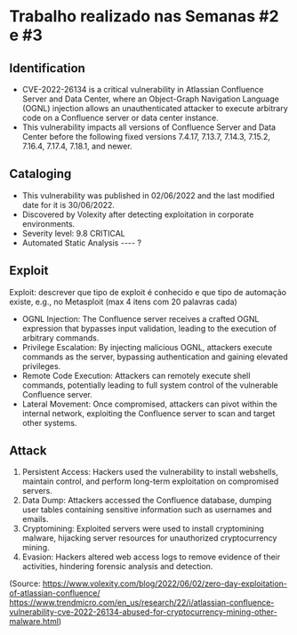 
# Trabalho realizado nas Semanas #2 e #3

## Identification 

- CVE-2022-26134 is a critical vulnerability in Atlassian Confluence Server and Data Center, where an Object-Graph Navigation Language (OGNL) injection allows an unauthenticated attacker to execute arbitrary code on a Confluence server or data center instance. 
- This vulnerability impacts all versions of Confluence Server and Data Center before the following fixed versions 7.4.17, 7.13.7, 7.14.3, 7.15.2, 7.16.4, 7.17.4, 7.18.1, and newer.


## Cataloging

- This vulnerability was published in 02/06/2022 and the last modified date for it is 30/06/2022.
- Discovered by Volexity after detecting exploitation in corporate environments.
- Severity level: 9.8 CRITICAL
- Automated Static Analysis ---- ?


## Exploit

Exploit: descrever que tipo de exploit é conhecido e que tipo de automação existe, e.g., no Metasploit (max 4 itens com 20 palavras cada)

- OGNL Injection: The Confluence server receives a crafted OGNL expression that bypasses input validation, leading to the execution of arbitrary commands.
- Privilege Escalation: By injecting malicious OGNL, attackers execute commands as the server, bypassing authentication and gaining elevated privileges.
- Remote Code Execution: Attackers can remotely execute shell commands, potentially leading to full system control of the vulnerable Confluence server.
- Lateral Movement: Once compromised, attackers can pivot within the internal network, exploiting the Confluence server to scan and target other systems.


## Attack

1. Persistent Access: Hackers used the vulnerability to install webshells, maintain control, and perform long-term exploitation on compromised servers.
2. Data Dump: Attackers accessed the Confluence database, dumping user tables containing sensitive information such as usernames and emails.
3. Cryptomining: Exploited servers were used to install cryptomining malware, hijacking server resources for unauthorized cryptocurrency mining.
4. Evasion: Hackers altered web access logs to remove evidence of their activities, hindering forensic analysis and detection.

(Source:
https://www.volexity.com/blog/2022/06/02/zero-day-exploitation-of-atlassian-confluence/
https://www.trendmicro.com/en_us/research/22/i/atlassian-confluence-vulnerability-cve-2022-26134-abused-for-cryptocurrency-mining-other-malware.html)
